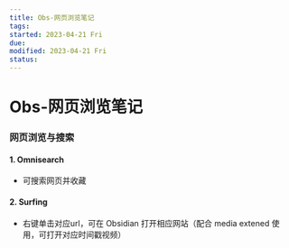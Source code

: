 ```yaml
---
title: Obs-网页浏览笔记
tags:   
started: 2023-04-21 Fri
due: 
modified: 2023-04-21 Fri
status: 
---
```

# Obs-网页浏览笔记
### 网页浏览与搜索
#### 1. Omnisearch
- 可搜索网页并收藏
#### 2. Surfing
- 右键单击对应url，可在 Obsidian 打开相应网站（配合 media extened 使用，可打开对应时间戳视频）
